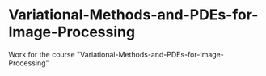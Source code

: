 # Variational-Methods-and-PDEs-for-Image-Processing
Work for the course "Variational-Methods-and-PDEs-for-Image-Processing"
